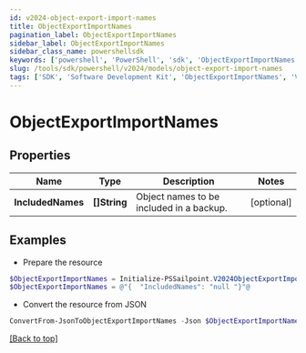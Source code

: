 ```yaml
---
id: v2024-object-export-import-names
title: ObjectExportImportNames
pagination_label: ObjectExportImportNames
sidebar_label: ObjectExportImportNames
sidebar_class_name: powershellsdk
keywords: ['powershell', 'PowerShell', 'sdk', 'ObjectExportImportNames', 'V2024ObjectExportImportNames'] 
slug: /tools/sdk/powershell/v2024/models/object-export-import-names
tags: ['SDK', 'Software Development Kit', 'ObjectExportImportNames', 'V2024ObjectExportImportNames']
---
```



# ObjectExportImportNames

## Properties

Name | Type | Description | Notes
------------ | ------------- | ------------- | -------------
**IncludedNames** | **[]String** | Object names to be included in a backup. | [optional] 

## Examples

- Prepare the resource
```powershell
$ObjectExportImportNames = Initialize-PSSailpoint.V2024ObjectExportImportNames  -IncludedNames null
$ObjectExportImportNames = @"{  "IncludedNames": "null "}"@
```

- Convert the resource from JSON
```powershell
ConvertFrom-JsonToObjectExportImportNames -Json $ObjectExportImportNames
```


[[Back to top]](#) 

